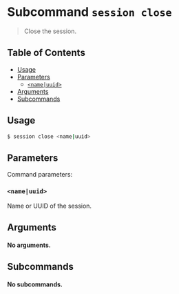 # Subcommand `session close`

> Close the session.

## Table of Contents


<!-- START doctoc generated TOC please keep comment here to allow auto update -->
<!-- DON'T EDIT THIS SECTION, INSTEAD RE-RUN doctoc TO UPDATE -->

- [Usage](#usage)
- [Parameters](#parameters)
  - [`<name|uuid>`](#nameuuid)
- [Arguments](#arguments)
- [Subcommands](#subcommands)

<!-- END doctoc generated TOC please keep comment here to allow auto update -->

## Usage

```bash
$ session close <name|uuid> 
```

## Parameters


Command parameters:

### `<name|uuid>`


Name or UUID of the session.

## Arguments

#### No arguments.

## Subcommands

#### No subcommands.
